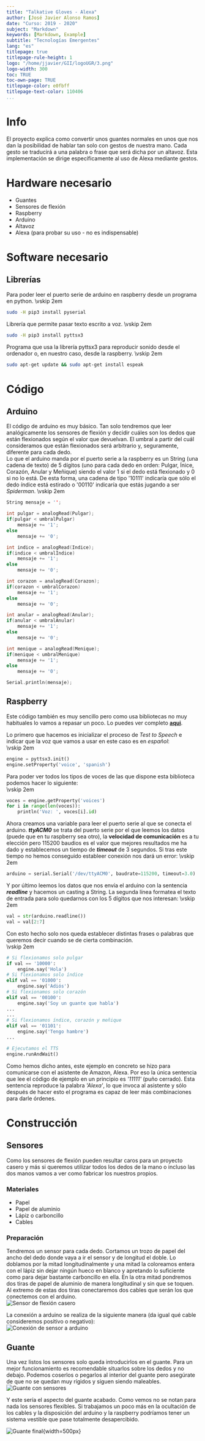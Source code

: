 ```yaml
---
title: "Talkative Gloves - Alexa"
author: [José Javier Alonso Ramos]
date: "Curso: 2019 - 2020"
subject: "Markdown"
keywords: [Markdown, Example]
subtitle: "Tecnologías Emergentes"
lang: "es"
titlepage: true
titlepage-rule-height: 1
logo: "/home/jjavier/GII/logoUGR/3.png"
logo-width: 300
toc: TRUE
toc-own-page: TRUE
titlepage-color: e0fbff
titlepage-text-color: 110406
...
```

# Info

El proyecto explica como convertir unos guantes normales en unos que nos dan la posibilidad de hablar tan solo con gestos de nuestra mano. Cada gesto se traducirá a una palabra o frase que será dicha por un altavoz. Esta implementación se dirige específicamente al uso de Alexa mediante gestos.

# Hardware necesario
- Guantes
- Sensores de flexión
- Raspberry
- Arduino
- Altavoz
- Alexa (para probar su uso - no es indispensable)

# Software necesario

## Librerías
Para poder leer el puerto serie de arduino en raspberry desde un programa en python.
\vskip 2em
```bash
sudo -H pip3 install pyserial
```
Librería que permite pasar texto escrito a voz.
\vskip 2em
```bash
sudo -H pip3 install pyttsx3
```
Programa que usa la librería pyttsx3 para reproducir sonido desde el ordenador o, en nuestro caso, desde la raspberry.
\vskip 2em
```bash
sudo apt-get update && sudo apt-get install espeak
```

# Código
## Arduino
El código de arduino es muy básico. Tan solo tendremos que leer analógicamente los sensores de flexión y decidir cuáles son los dedos que están flexionados según el valor que devuelvan. El umbral a partir del cuál consideramos que están flexionados será arbitrario y, seguramente, diferente para cada dedo.  
Lo que el arduino manda por el puerto serie a la raspberry es un String (una cadena de texto) de 5 dígitos (uno para cada dedo en orden: Pulgar, Ínice, Corazón, Anular y Meñique) siendo el valor 1 si el dedo está flexionado y 0 si no lo está. De esta forma, una cadena de tipo '10111' indicaría que sólo el dedo índice está estirado o '00110' indicaría que estás jugando a ser _Spiderman_.
\vskip 2em
```c++
String mensaje = '';

int pulgar = analogRead(Pulgar);
if(pulgar < umbralPulgar)
    mensaje += '1';
else
    mensaje += '0';

int indice = analogRead(Indice);
if(indice < umbralIndice)
    mensaje += '1';
else
    mensaje += '0';

int corazon = analogRead(Corazon);
if(corazon < umbralCorazon)
    mensaje += '1';
else
    mensaje += '0';

int anular = analogRead(Anular);
if(anular < umbralAnular)
    mensaje += '1';
else
    mensaje += '0';

int menique = analogRead(Menique);
if(menique < umbralMenique)
    mensaje += '1';
else
    mensaje += '0';

Serial.println(mensaje);
```

## Raspberry
Este código también es muy sencillo pero como usa bibliotecas no muy habituales lo vamos a repasar un poco. Lo puedes ver completo [**aqui**](https://github.com/JJavier98/TE-Vestible/blob/master/guante.py).  

Lo primero que hacemos es inicializar el proceso de _Test to Speech_ e indicar que la voz que vamos a usar en este caso es en _español_:  
\vskip 2em
```python
engine = pyttsx3.init()
engine.setProperty('voice', 'spanish')
```

Para poder ver todos los tipos de voces de las que dispone esta biblioteca podemos hacer lo siguiente:  
\vskip 2em
```python
voces = engine.getProperty('voices')
for i in range(len(voces)):
    println('Voz: ', voces[i].id)
```

Ahora creamos una variable para leer el puerto serie al que se conecta el arduino. ___ttyACM0___ se trata del puerto serie por el que leemos los datos (puede que en tu raspberry sea otro), la **velocidad de comunicación** es a tu elección pero 115200 baudios es el valor que mejores resultados me ha dado y establecemos un tiempo de ___timeout___ de 3 segundos. Si tras este tiempo no hemos conseguido estableer conexión nos dará un error:
\vskip 2em
```python
arduino = serial.Serial('/dev/ttyACM0', baudrate=115200, timeout=3.0)
```

Y por último leemos los datos que nos envía el arduino con la sentencia ___readline___ y hacemos un casting a String. La segunda línea formatea el texto de entrada para solo quedarnos con los 5 dígitos que nos interesan:
\vskip 2em
```python
val = str(arduino.readline())
val = val[2:7]
```

Con esto hecho solo nos queda establecer distintas frases o palabras que queremos decir cuando se de cierta combinación.  
\vskip 2em
```python
# Si flexionamos solo pulgar
if val == '10000':
    engine.say('Hola')
# Si flexionamos solo índice
elif val == '01000':
    engine.say('Adiós')
# Si flexionamos solo corazón
elif val == '00100':
    engine.say('Soy un guante que habla')
...
...
# Si flexionamos índice, corazón y meñique
elif val == '01101':
    engine.say('Tengo hambre')
...

# Ejecutamos el TTS
engine.runAndWait()
```
Como hemos dicho antes, este ejemplo en concreto se hizo para comunicarse con el asistente de Amazon, Alexa. Por eso la única sentencia que lee el código de ejemplo en un principio es _'11111'_ (puño cerrado). Esta sentencia reproduce la palabra _'Alexa'_, lo que invoca al asistente y sólo después de hacer esto el programa es capaz de leer más combinaciones para darle órdenes.

# Construcción

## Sensores
Como los sensores de flexión pueden resultar caros para un proyecto casero y más si queremos utilizar todos los dedos de la mano o incluso las dos manos vamos a ver como fabricar los nuestros propios.

### Materiales
- Papel
- Papel de aluminio
- Lápiz o carboncillo
- Cables

### Preparación
Tendremos un sensor para cada dedo. Cortamos un trozo de papel del ancho del dedo donde vaya a ir el sensor y de longitud el doble. Lo doblamos por la mitad longitudinalmente y una mitad la coloreamos entera con el lápiz sin dejar ningún hueco en blanco y apretando lo suficiente como para dejar bastante carboncillo en ella. En la otra mitad pondremos dos tiras de papel de aluminio de manera longitudinal y sin que se toquen. Al extremo de estas dos tiras conectaremos dos cables que serán los que conectemos con el arduino.  
![Sensor de flexión casero](images/sensor.jpg)  

La conexión a arduino se realiza de la siguiente manera (da igual qué cable consideremos positivo o negativo):  
![Conexión de sensor a arduino](images/conexion.png)  

## Guante
Una vez listos los sensores solo queda introducirlos en el guante. Para un mejor funcionamiento es recomendable situarlos sobre los dedos y no debajo. Podemos coserlos o pegarlos al interior del guante pero asegúrate de que no se quedan muy rígidos y siguen siendo maleables.  
![Guante con sensores](images/g1.jpg)  

Y este sería el aspecto del guante acabado. Como vemos no se notan para nada los sensores flexibles. Si trabajamos un poco más en la ocultación de los cables y la disposición del arduino y la raspberry podríamos tener un sistema vestible que pase totalmente desapercibido.  

![Guante final](images/g2.jpg){width=500px}  